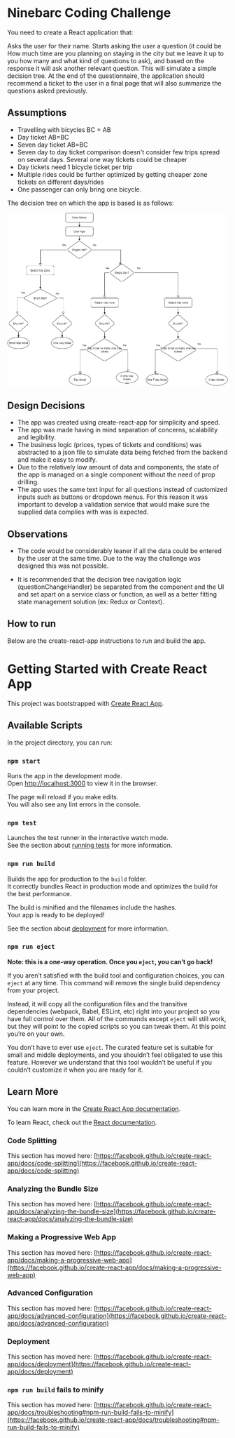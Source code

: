 # Ninebarc Coding Challenge

You need to create a React application that:

Asks the user for their name.
Starts asking the user a question (it could be How much time are you planning on staying in the city but we leave it up to you how many and what kind of questions to ask), and based on the response it will ask another relevant question. This will simulate a simple decision tree.
At the end of the questionnaire, the application should recommend a ticket to the user in a final page that will also summarize the questions asked previously.

## Assumptions

- Travelling with bicycles BC = AB
- Day ticket AB=BC
- Seven day ticket AB=BC
- Seven day to day ticket comparison doesn't consider few trips spread on several days. Several one way tickets could be cheaper
- Day tickets need 1 bicycle ticket per trip
- Multiple rides could be further optimized by getting cheaper zone tickets on different days/rides
- One passenger can only bring one bicycle.

The decision tree on which the app is based is as follows:

![Decision Tree](./tree.jpg "Decision Tree")


## Design Decisions

- The app was created using create-react-app for simplicity and speed.
- The app was made having in mind separation of concerns, scalability and legibility.
- The business logic (prices, types of tickets and conditions) was abstracted to a json file to simulate data being fetched from the backend and make it easy to modify.
- Due to the relatively low amount of data and components, the state of the app is managed on a single component without the need of prop drilling.
- The app uses the same text input for all questions instead of customized inputs such as buttons or dropdown menus. For this reason it was important to develop a validation service that would make sure the supplied data complies with was is expected. 

## Observations

- The code would be considerably leaner if all the data could be entered by the user at the same time. Due to the way the challenge was designed this was not possible.

- It is recommended that the decision tree navigation logic (questionChangeHandler) be separated from the component and the UI and set apart on a service class or function, as well as a better fitting state management solution (ex: Redux or Context).

## How to run

Below are the create-react-app instructions to run and build the app.

# Getting Started with Create React App

This project was bootstrapped with [Create React App](https://github.com/facebook/create-react-app).

## Available Scripts

In the project directory, you can run:

### `npm start`

Runs the app in the development mode.\
Open [http://localhost:3000](http://localhost:3000) to view it in the browser.

The page will reload if you make edits.\
You will also see any lint errors in the console.

### `npm test`

Launches the test runner in the interactive watch mode.\
See the section about [running tests](https://facebook.github.io/create-react-app/docs/running-tests) for more information.

### `npm run build`

Builds the app for production to the `build` folder.\
It correctly bundles React in production mode and optimizes the build for the best performance.

The build is minified and the filenames include the hashes.\
Your app is ready to be deployed!

See the section about [deployment](https://facebook.github.io/create-react-app/docs/deployment) for more information.

### `npm run eject`

**Note: this is a one-way operation. Once you `eject`, you can’t go back!**

If you aren’t satisfied with the build tool and configuration choices, you can `eject` at any time. This command will remove the single build dependency from your project.

Instead, it will copy all the configuration files and the transitive dependencies (webpack, Babel, ESLint, etc) right into your project so you have full control over them. All of the commands except `eject` will still work, but they will point to the copied scripts so you can tweak them. At this point you’re on your own.

You don’t have to ever use `eject`. The curated feature set is suitable for small and middle deployments, and you shouldn’t feel obligated to use this feature. However we understand that this tool wouldn’t be useful if you couldn’t customize it when you are ready for it.

## Learn More

You can learn more in the [Create React App documentation](https://facebook.github.io/create-react-app/docs/getting-started).

To learn React, check out the [React documentation](https://reactjs.org/).

### Code Splitting

This section has moved here: [https://facebook.github.io/create-react-app/docs/code-splitting](https://facebook.github.io/create-react-app/docs/code-splitting)

### Analyzing the Bundle Size

This section has moved here: [https://facebook.github.io/create-react-app/docs/analyzing-the-bundle-size](https://facebook.github.io/create-react-app/docs/analyzing-the-bundle-size)

### Making a Progressive Web App

This section has moved here: [https://facebook.github.io/create-react-app/docs/making-a-progressive-web-app](https://facebook.github.io/create-react-app/docs/making-a-progressive-web-app)

### Advanced Configuration

This section has moved here: [https://facebook.github.io/create-react-app/docs/advanced-configuration](https://facebook.github.io/create-react-app/docs/advanced-configuration)

### Deployment

This section has moved here: [https://facebook.github.io/create-react-app/docs/deployment](https://facebook.github.io/create-react-app/docs/deployment)

### `npm run build` fails to minify

This section has moved here: [https://facebook.github.io/create-react-app/docs/troubleshooting#npm-run-build-fails-to-minify](https://facebook.github.io/create-react-app/docs/troubleshooting#npm-run-build-fails-to-minify)
